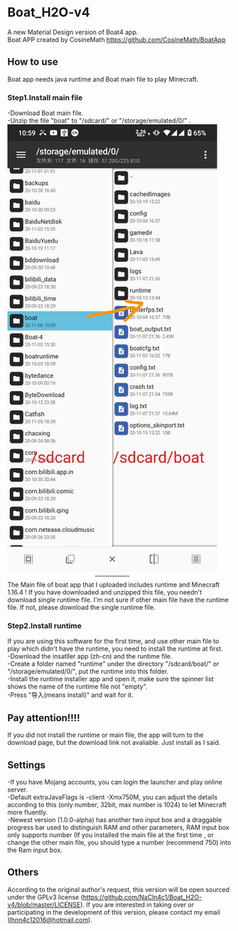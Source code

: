 # Boat_H2O-v4
A new Material Design version of Boat4 app.  
Boat APP created by CosineMath https://github.com/CosineMath/BoatApp
## How to use
Boat app needs java runtime and Boat main file to play Minecraft.
### Step1.Install main file
-Download Boat main file.  
-Unzip the file "boat" to "/sdcard/" or "/storage/emulated/0/" .   
![Image text](https://github.com/NaCln4c1/Boat_H2O-v4/blob/master/picture/IMG20201108110247.jpg)  
The Main file of boat app that I uploaded includes runtime and Minecraft 1.16.4 ! If you have downloaded and unzipped this file, you needn't download single runtime file. I'm not sure if other main file have the runtime file. If not, please download the single runtime file.
### Step2.Install runtime
If you are using this software for the first time, and use other main file to play which didn't have the runtime, you need to install the runtime at first.  
-Download the insatller app (zh-cn) and the runtime file.  
-Create a folder named "runtime" under the directory "/sdcard/boat/" or "/storage/emulated/0/", put the runtime into this folder.  
-Install the runtime installer app and open it, make sure the spinner list shows the name of the runtime file not "empty".  
-Press "导入(means install)" and wait for it.
## Pay attention!!!!
If you did not install the runtime or main file, the app will turn to the download page, but the download link not avaliable. Just install as I said.
## Settings
-If you have Mojang accounts, you can login the launcher and play online server.  
-Default extraJavaFlags is -client -Xmx750M, you can adjust the details according to this (only number, 32bit, max number is 1024) to let Minecraft more fluently.  
-Newest version (1.0.0-alpha) has another two input box and a draggable progress bar used to distinguish RAM and other parameters, RAM input box only supports number (If you installed the main file at the first time , or change the other main file, you should type a number (recommend 750) into the Ram input box.  
## Others
According to the original author's request, this version will be open sourced under the GPLv3 license (https://github.com/NaCln4c1/Boat_H2O-v4/blob/master/LICENSE). If you are interested in taking over or participating in the development of this version, please contact my email (lhnn4c12016@hotmail.com).
